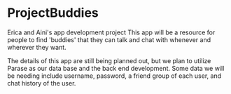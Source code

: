 # ProjectBuddies
Erica and Aini's app development project
This app will be a resource for people to find 'buddies' that they can talk and chat with whenever and wherever they want.

The details of this app are still being planned out, but we plan to utilize Parase as our data base and the back end development. 
Some data we will be needing include username, password, a friend group of each user, and chat history of the user. 
